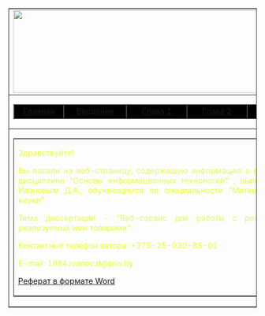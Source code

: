<!doctype html>
<html>
<head>
<meta charset="utf-8">
<title>Оит</title>

<body text="#e8ff3e">
<table width="912" border="1" align="center">
  <tbody>
    <tr>
      <td width="556" height="111"><img src="изображения/Шапка.jpg" alt="" width="903" height="168" align="middle"/></td>
    </tr>
    <tr>
      <td height="52"><table width="904" border="1">
        <tbody>
          <tr>
            <td width="88" bgcolor="#000000"><div align="center"><a href="MAIN PAGE.html">Главная</a></div></td>
            <td width="116" bgcolor="#000000"><div align="center"><a href="1.html">Введение</a></div></td>
            <td width="116" bgcolor="#000000"><div align="center"><a href="2.html">Глава 1</a></div></td>
            <td width="115" bgcolor="#000000"><div align="center"><a href="3.html">Глава 2</a></div></td>
            <td width="141" bgcolor="#000000"><div align="center"><a href="4.html">Заключение</a></div></td>
            <td width="288" bgcolor="#000000"><div align="center"><a href="5.html">Список источников</a></div></td>
          </tr>
        </tbody>
      </table></td>
    </tr>
    <tr>
      <td height="58"><table width="903" border="1">
        <tbody>
          <tr>
            <td width="681"><p>Здравствуйте!</p>
              <p align="justify">Вы попали на веб-страницу, содержащую информацию о выполнении реферата по дисциплине "Основы информационных технологий"
, выполненную магистрантом Ивановым Д.А., обучающимся по специальности &quot;Математика и компьютерные науки&quot;.</p>
              <p align="justify">Тема диссертации - &quot;Веб-сервис для работы с реестром поставщиков и реализуемых ими товарами&quot;.</p>
              <p align="justify">Контактный телефон автора: +375-25-930-85-01</p>
              <p align="justify">E-mail: 18it4.ivanov.d@psu.by</p>
			  <p><a href="оит.docx">Реферат в формате Word</a></p></td>
          </tr>
        </tbody>
      </table></td>
    </tr>
  </tbody>
</table>
</body>
</html>
